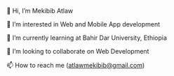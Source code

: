 👋 Hi, I’m Mekibib Atlaw

👀 I’m interested in Web and Mobile App development

🌱 I’m currently learning at Bahir Dar University, Ethiopia

💞️ I’m looking to collaborate on Web Development

📫 How to reach me (atlawmekibib@gmail.com)
